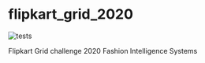 # flipkart_grid_2020
![tests](https://github.com/oke-aditya/fashion_intel/workflows/tests/badge.svg)

Flipkart Grid challenge 2020 Fashion Intelligence Systems
